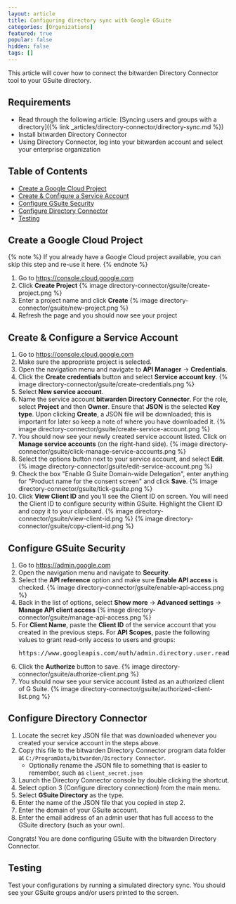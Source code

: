 ```yaml
---
layout: article
title: Configuring directory sync with Google GSuite
categories: [Organizations]
featured: true
popular: false
hidden: false
tags: []
---
```


This article will cover how to connect the bitwarden Directory Connector tool to your GSuite directory.

## Requirements

- Read through the following article: [Syncing users and groups with a directory]({% link _articles/directory-connector/directory-sync.md %})
- Install bitwarden Directory Connector
- Using Directory Connector, log into your bitwarden account and select your enterprise organization

## Table of Contents

- [Create a Google Cloud Project](#create-a-google-cloud-project)
- [Create & Configure a Service Account](#create---configure-a-service-account)
- [Configure GSuite Security](#configure-gsuite-security)
- [Configure Directory Connector](#configure-directory-connector)
- [Testing](#testing)

## Create a Google Cloud Project

{% note %}
If you already have a Google Cloud project available, you can skip this step and re-use it here.
{% endnote %}

1. Go to <https://console.cloud.google.com>
2. Click **Create Project**
   {% image directory-connector/gsuite/create-project.png %}
3. Enter a project name and click **Create**
   {% image directory-connector/gsuite/new-project.png %}
4. Refresh the page and you should now see your project

## Create & Configure a Service Account

1. Go to <https://console.cloud.google.com>
2. Make sure the appropriate project is selected.
3. Open the navigation menu and navigate to **API Manager** -> **Credentials**.
4. Click the **Create credentials** button and select **Service account key**.
   {% image directory-connector/gsuite/create-credentials.png %}
5. Select **New service account**.
6. Name the service account **bitwarden Directory Connector**. For the role, select **Project** and then **Owner**. Ensure that **JSON** is the selected **Key type**. Upon clicking **Create**, a JSON file will be downloaded; this is important for later so keep a note of where you have downloaded it.
   {% image directory-connector/gsuite/create-service-account.png %}
7. You should now see your newly created service account listed. Click on **Manage service accounts** (on the right-hand side).
   {% image directory-connector/gsuite/click-manage-service-accounts.png %}
8. Select the options button next to your service account, and select **Edit**.
   {% image directory-connector/gsuite/edit-service-account.png %}
9. Check the box "Enable G Suite Domain-wide Delegation", enter anything for "Product name for the consent screen" and click **Save**.
   {% image directory-connector/gsuite/tick-gsuite.png %}
10. Click **View Client ID** and you'll see the Client ID on screen. You will need the Client ID to configure security within GSuite. Highlight the Client ID and copy it to your clipboard.
   {% image directory-connector/gsuite/view-client-id.png %}
   {% image directory-connector/gsuite/copy-client-id.png %}

## Configure GSuite Security

1. Go to <https://admin.google.com>
2. Open the navigation menu and navigate to **Security**.
3. Select the **API reference** option and make sure **Enable API access** is checked.
   {% image directory-connector/gsuite/enable-api-access.png %}
4. Back in the list of options, select **Show more** -> **Advanced settings** -> **Manage API client access**
   {% image directory-connector/gsuite/manage-api-access.png %}
5. For **Client Name**, paste the **Client ID** of the service account that you created in the previous steps. For **API Scopes**, paste the following values to grant read-only access to users and groups:
   <pre>https://www.googleapis.com/auth/admin.directory.user.readonly,https://www.googleapis.com/auth/admin.directory.group.readonly,https://www.googleapis.com/auth/admin.directory.group.member.readonly</pre>
6. Click the **Authorize** button to save.
   {% image directory-connector/gsuite/authorize-client.png %}
7. You should now see your service account listed as an authorized client of G Suite.
   {% image directory-connector/gsuite/authorized-client-list.png %}

## Configure Directory Connector

1. Locate the secret key JSON file that was downloaded whenever you created your service account in the steps above.
2. Copy this file to the bitwarden Directory Connector program data folder at `C:/ProgramData/bitwarden/Directory Connector`.
   - Optionally rename the JSON file to something that is easier to remember, such as `client_secret.json`
3. Launch the Directory Connector console by double clicking the shortcut. 
4. Select option 3 (Configure directory connection) from the main menu.
5. Select **GSuite Directory** as the type.
6. Enter the name of the JSON file that you copied in step 2.
7. Enter the domain of your GSuite account.
8. Enter the email address of an admin user that has full access to the GSuite directory (such as your own).

Congrats! You are done configuring GSuite with the bitwarden Directory Connector.

## Testing

Test your configurations by running a simulated directory sync. You should see your GSuite groups and/or users printed to the screen.
